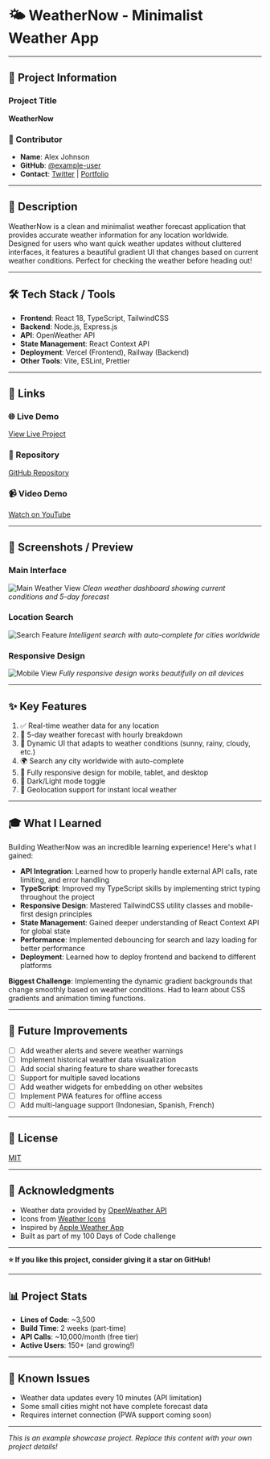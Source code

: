 # 🌤️ WeatherNow - Minimalist Weather App

---

## 🎯 Project Information

### Project Title
**WeatherNow**

### 👤 Contributor
- **Name**: Alex Johnson
- **GitHub**: [@example-user](https://github.com/example-user)
- **Contact**: [Twitter](https://twitter.com/alexjohnson) | [Portfolio](https://alexjohnson.dev)

---

## 📖 Description

WeatherNow is a clean and minimalist weather forecast application that provides accurate weather information for any location worldwide. Designed for users who want quick weather updates without cluttered interfaces, it features a beautiful gradient UI that changes based on current weather conditions. Perfect for checking the weather before heading out!

---

## 🛠️ Tech Stack / Tools

- **Frontend**: React 18, TypeScript, TailwindCSS
- **Backend**: Node.js, Express.js
- **API**: OpenWeather API
- **State Management**: React Context API
- **Deployment**: Vercel (Frontend), Railway (Backend)
- **Other Tools**: Vite, ESLint, Prettier

---

## 🔗 Links

### 🌐 Live Demo
[View Live Project](https://weathernow-demo.vercel.app)

### 📂 Repository
[GitHub Repository](https://github.com/example-user/weathernow)

### 📹 Video Demo
[Watch on YouTube](https://youtube.com/watch?v=example)

---

## 📸 Screenshots / Preview

### Main Interface
![Main Weather View](https://images.unsplash.com/photo-1592210454359-9043f067919b?w=800)
*Clean weather dashboard showing current conditions and 5-day forecast*

### Location Search
![Search Feature](https://images.unsplash.com/photo-1561553590-267fc716698a?w=800)
*Intelligent search with auto-complete for cities worldwide*

### Responsive Design
![Mobile View](https://images.unsplash.com/photo-1551830820-330a71b99659?w=400)
*Fully responsive design works beautifully on all devices*

---

## ✨ Key Features

1. ✅ Real-time weather data for any location
2. 🔄 5-day weather forecast with hourly breakdown
3. 🎨 Dynamic UI that adapts to weather conditions (sunny, rainy, cloudy, etc.)
4. 🌍 Search any city worldwide with auto-complete
5. 📱 Fully responsive design for mobile, tablet, and desktop
6. 🌙 Dark/Light mode toggle
7. 📍 Geolocation support for instant local weather

---

## 🎓 What I Learned

Building WeatherNow was an incredible learning experience! Here's what I gained:

- **API Integration**: Learned how to properly handle external API calls, rate limiting, and error handling
- **TypeScript**: Improved my TypeScript skills by implementing strict typing throughout the project
- **Responsive Design**: Mastered TailwindCSS utility classes and mobile-first design principles
- **State Management**: Gained deeper understanding of React Context API for global state
- **Performance**: Implemented debouncing for search and lazy loading for better performance
- **Deployment**: Learned how to deploy frontend and backend to different platforms

**Biggest Challenge**: Implementing the dynamic gradient backgrounds that change smoothly based on weather conditions. Had to learn about CSS gradients and animation timing functions.

---

## 🔮 Future Improvements

- [ ] Add weather alerts and severe weather warnings
- [ ] Implement historical weather data visualization
- [ ] Add social sharing feature to share weather forecasts
- [ ] Support for multiple saved locations
- [ ] Add weather widgets for embedding on other websites
- [ ] Implement PWA features for offline access
- [ ] Add multi-language support (Indonesian, Spanish, French)

---

## 📜 License

[MIT](https://github.com/example-user/weathernow/blob/main/LICENSE)

---

## 🙏 Acknowledgments

- Weather data provided by [OpenWeather API](https://openweathermap.org/)
- Icons from [Weather Icons](https://erikflowers.github.io/weather-icons/)
- Inspired by [Apple Weather App](https://www.apple.com/ios/weather/)
- Built as part of my 100 Days of Code challenge

---

**⭐ If you like this project, consider giving it a star on GitHub!**

---

## 📊 Project Stats

- **Lines of Code**: ~3,500
- **Build Time**: 2 weeks (part-time)
- **API Calls**: ~10,000/month (free tier)
- **Active Users**: 150+ (and growing!)

---

## 🐛 Known Issues

- Weather data updates every 10 minutes (API limitation)
- Some small cities might not have complete forecast data
- Requires internet connection (PWA support coming soon)

---

*This is an example showcase project. Replace this content with your own project details!*
